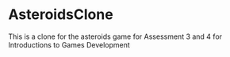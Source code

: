 # AsteroidsClone

This is a clone for the asteroids game for Assessment 3 and 4 for Introductions to Games Development
